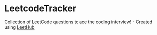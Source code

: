 # LeetcodeTracker
Collection of LeetCode questions to ace the coding interview! - Created using [LeetHub](https://github.com/QasimWani/LeetHub)
